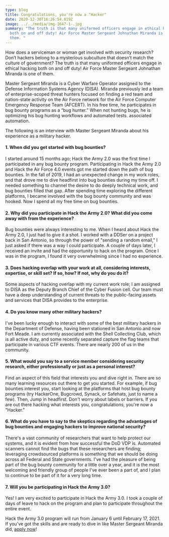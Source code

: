 ```yaml
---
type: blog
title: Congratulations, you're now a "Hacker"
date: 2020-12-30T16:26:54.819Z
image: ../../media/img-1647-1-.jpg
summary: "The truth is that many uniformed officers engage in ethical hacking
  both on and off duty! Air Force Master Sergeant Johnathan Miranda is one of
  them. "
---
```

How does a serviceman or woman get involved with security research? Don’t hackers belong to a mysterious subculture that doesn’t match the culture of government? The truth is that many uniformed officers engage in ethical hacking both on and off duty! Air Force Master Sergeant Johnathan Miranda is one of them.

Master Sergeant Miranda is a Cyber Warfare Operator assigned to the Defense Information Systems Agency (DISA). Miranda previously led a team of enterprise-scoped threat hunters focused on finding a red team and nation-state activity on the Air Force network for the Air Force Computer Emergency Response Team (AFCERT). In his free time, he participates in bug bounty programs as a “bug hunter.” When not hunting bugs, he is optimizing his bug hunting workflows and automated tests. associated automation.

The following is an interview with Master Sergeant Miranda about his experience as a military hacker.



#### **1. When did you get started with bug bounties?**

I started around 15 months ago; Hack the Army 2.0 was the first time I participated in any bug bounty program. Participating in Hack the Army 2.0 and Hack the Air Force 4.0 events got me started down the path of bug bounties. In the fall of 2019, I had an unexpected change in my work roles, and that drove me to dive headfirst into bug bounties during my time off. I needed something to channel the desire to do deeply technical work, and bug bounties filled that gap. After spending time exploring the different platforms, I became involved with the bug bounty community and was hooked. Now I spend all my free time on bug bounties.

#### 2. Why did you participate in Hack the Army 2.0? What did you come away with from the experience?

Bug bounties were always interesting to me. When I heard about Hack the Army 2.0, I just had to give it a shot. I worked with a DDSer on a project back in San Antonio, so through the power of "sending a random email," I just asked if there was a way I could participate. A couple of days later, I received an invite and had the opportunity to hack on the program. Once I was in the program, I found it very overwhelming since I had no experience.

#### 3. Does hacking overlap with your work at all, considering interests, expertise, or skill set? If so, how? If not, why do you do it?

Some aspects of hacking overlap with my current work role; I am assigned to DISA as the Deputy Branch Chief of the Cyber Fusion cell. Our team must have a deep understanding of current threats to the public-facing assets and services that DISA provides to the enterprise.

#### 4. Do you know many other military hackers?

I've been lucky enough to interact with some of the best military hackers in the Department of Defense, having been stationed in San Antonio and now Fort Meade. I am currently associated with the Shell Collecting Club, which is all active duty, and some recently separated capture the flag teams that participate in various CTF events. There are nearly 200 of us in the community.

#### 5. What would you say to a service member considering security research, either professionally or just as a personal interest?

Find an aspect of this field that interests you and dive right in. There are so many learning resources out there to get you started. For example, if bug bounties interest you, start looking at the platforms that host bug bounty programs (try HackerOne, Bugcrowd, Synack, or Safehats, just to name a few). Then, Jump in headfirst. Don't worry about labels or barriers. If you are out there hacking what interests you, congratulations, you're now a "Hacker."

#### 6. What do you have to say to the skeptics regarding the advantages of bug bounties and engaging hackers to improve national security?

There's a vast community of researchers that want to help protect our systems, and it is evident from how successful the DoD VDP is. Automated scanners cannot find the bugs that these researchers are finding; leveraging crowdsourced platforms is something that we should be doing across all Federal and State governments. I've had the pleasure of being part of the bug bounty community for a little over a year, and it is the most welcoming and friendly group of people I've ever been a part of, and I plan to continue to be part of it for a very long time.

#### 7. Will you be participating in Hack the Army 3.0?

Yes! I am very excited to participate in Hack the Army 3.0. I took a couple of days of leave to hack on the program and plan to participate throughout the entire event.



Hack the Army 3.0 program will run from January 6 until February 17, 2021. If you’ve got the skills and are ready to dive in like Master Sergeant Miranda did, [apply now](https://www.hackerone.com/dds-apply)!